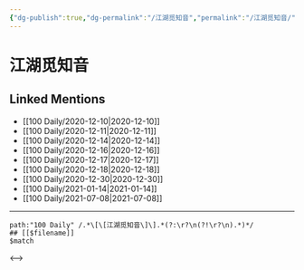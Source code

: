 ```yaml
---
{"dg-publish":true,"dg-permalink":"/江湖觅知音","permalink":"/江湖觅知音/","created":"2023-04-08T17:34:14.491+08:00","updated":"2023-04-08T17:34:14.799+08:00"}
---
```


# 江湖觅知音

## Linked Mentions
- [[100 Daily/2020-12-10\|2020-12-10]]
- [[100 Daily/2020-12-11\|2020-12-11]]
- [[100 Daily/2020-12-14\|2020-12-14]]
- [[100 Daily/2020-12-16\|2020-12-16]]
- [[100 Daily/2020-12-17\|2020-12-17]]
- [[100 Daily/2020-12-18\|2020-12-18]]
- [[100 Daily/2020-12-30\|2020-12-30]]
- [[100 Daily/2021-01-14\|2021-01-14]]
- [[100 Daily/2021-07-08\|2021-07-08]]


---

```expander
path:"100 Daily" /.*\[\[江湖觅知音\]\].*(?:\r?\n(?!\r?\n).*)*/
## [[$filename]]
$match
```

<-->